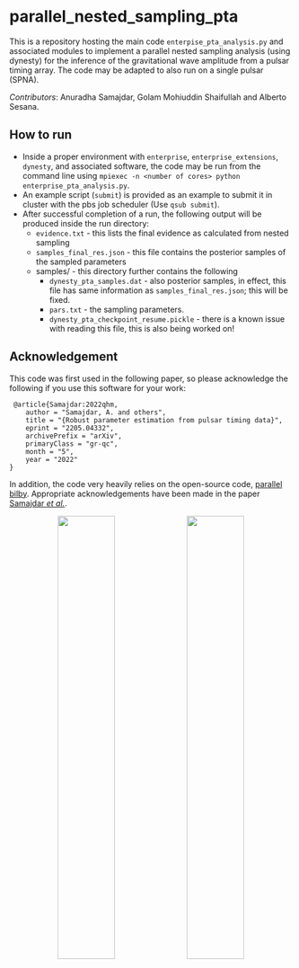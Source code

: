 # parallel_nested_sampling_pta

This is a repository hosting the main code `enterpise_pta_analysis.py` and associated modules to implement a parallel nested sampling analysis (using dynesty) for the inference of the gravitational wave amplitude from a pulsar timing array. The code may be adapted to also run on a single pulsar (SPNA). 

*Contributors*: Anuradha Samajdar, Golam Mohiuddin Shaifullah and Alberto Sesana.

## How to run
 * Inside a proper environment with `enterprise`, `enterprise_extensions`, `dynesty`, and associated software, the code may be run from the command line using `mpiexec -n <number of cores> python enterprise_pta_analysis.py`.
 * An example script (`submit`) is provided as an example to submit it in cluster with the pbs job scheduler (Use `qsub submit`).
 * After successful completion of a run, the following output will be produced inside the run directory:
   - `evidence.txt` - this lists the final evidence as calculated from nested sampling
   - `samples_final_res.json` - this file contains the posterior samples of the sampled parameters
   - samples/ - this directory further contains the following
     - `dynesty_pta_samples.dat` - also posterior samples, in effect, this file has same information as `samples_final_res.json`; this will be fixed.
     - `pars.txt` - the sampling parameters.
     - `dynesty_pta_checkpoint_resume.pickle` - there is a known issue with reading this file, this is also being worked on!

## Acknowledgement

This code was first used in the following paper, so please acknowledge the following if you use this software for your work:

     @article{Samajdar:2022qhm,
    	author = "Samajdar, A. and others",
    	title = "{Robust parameter estimation from pulsar timing data}",
    	eprint = "2205.04332",
    	archivePrefix = "arXiv",
    	primaryClass = "gr-qc",
    	month = "5",
    	year = "2022"
  	}

In addition, the code very heavily relies on the open-source code, [parallel bilby](https://git.ligo.org/lscsoft/parallel_bilby). Appropriate acknowledgements have been made in the paper [Samajdar *et al.*](https://arxiv.org/abs/2205.04332).

<p align="middle">
  <img src="https://user-images.githubusercontent.com/108532307/177641610-73d9221c-34fc-4aec-afc0-0dbcfae65ccc.jpg" width="45%" />
  <img src="https://user-images.githubusercontent.com/108532307/177641651-f1c10724-d4a8-4e06-8612-36cabeef0231.jpg" width="45%" /> 
</p>

